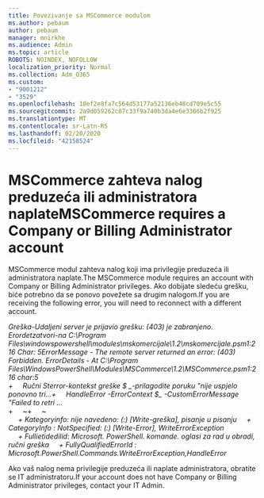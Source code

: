 ```yaml
---
title: Povezivanje sa MSCommerce modulom
ms.author: pebaum
author: pebaum
manager: mnirkhe
ms.audience: Admin
ms.topic: article
ROBOTS: NOINDEX, NOFOLLOW
localization_priority: Normal
ms.collection: Adm_O365
ms.custom:
- "9001212"
- "3529"
ms.openlocfilehash: 10ef2e8fa7c564d53177a52136eb48cd709e5c55
ms.sourcegitcommit: 2a9d059262c07c33f9a740b3da4e6e3366b2f925
ms.translationtype: MT
ms.contentlocale: sr-Latn-RS
ms.lasthandoff: 02/20/2020
ms.locfileid: "42158524"
---
```

# <a name="mscommerce-requires-a-company-or-billing-administrator-account"></a><span data-ttu-id="8ecf3-102">MSCommerce zahteva nalog preduzeća ili administratora naplate</span><span class="sxs-lookup"><span data-stu-id="8ecf3-102">MSCommerce requires a Company or Billing Administrator account</span></span>

<span data-ttu-id="8ecf3-103">MSCommerce modul zahteva nalog koji ima privilegije preduzeća ili administratora naplate.</span><span class="sxs-lookup"><span data-stu-id="8ecf3-103">The MSCommerce module requires an account with Company or Billing Administrator privileges.</span></span> <span data-ttu-id="8ecf3-104">Ako dobijate sledeću grešku, biće potrebno da se ponovo povežete sa drugim nalogom.</span><span class="sxs-lookup"><span data-stu-id="8ecf3-104">If you are receiving the following error, you will need to reconnect with a different account.</span></span>

<span data-ttu-id="8ecf3-105">*Greška-Udaljeni server je prijavio grešku: (403) je zabranjeno. Erordetzatvori-na C:\Program Files\windowspowershell\modules\mskomercijale\1.2\mskomercijale.psm1:216 Char: 5*</span><span class="sxs-lookup"><span data-stu-id="8ecf3-105">*ErrorMessage - The remote server returned an error: (403) Forbidden. ErrorDetails - At C:\Program Files\WindowsPowerShell\Modules\MSCommerce\1.2\MSCommerce.psm1:216 char:5*</span></span><br>
<span data-ttu-id="8ecf3-106">*+&nbsp;&nbsp;&nbsp;&nbsp;&nbsp;Ručni Sterror-kontekst greške $ _-prilagodite poruku "nije uspjelo ponovno tri...*</span><span class="sxs-lookup"><span data-stu-id="8ecf3-106">*+&nbsp;&nbsp;&nbsp;&nbsp;&nbsp;HandleError -ErrorContext $_ -CustomErrorMessage "Failed to retri ...*</span></span><br>
<span data-ttu-id="8ecf3-107">\+&nbsp;&nbsp;&nbsp;&nbsp;&nbsp;~~~~~~~~~~~~~~~~~~~~~~~~~~~~~~~~~~~~~~~~~~~~~~~~~~~~~~~~~~~~~~~~~</span><span class="sxs-lookup"><span data-stu-id="8ecf3-107">\+&nbsp;&nbsp;&nbsp;&nbsp;&nbsp;~~~~~~~~~~~~~~~~~~~~~~~~~~~~~~~~~~~~~~~~~~~~~~~~~~~~~~~~~~~~~~~~~</span></span><br>
<span data-ttu-id="8ecf3-108">&nbsp;&nbsp;&nbsp;&nbsp;&nbsp;*+ Kategoryinfo: nije navedeno: (:) [Write-greška], pisanje u pisanju*</span><span class="sxs-lookup"><span data-stu-id="8ecf3-108">&nbsp;&nbsp;&nbsp;&nbsp;&nbsp;*+ CategoryInfo          : NotSpecified: (:) [Write-Error], WriteErrorException*</span></span><br>
<span data-ttu-id="8ecf3-109">&nbsp;&nbsp;&nbsp;&nbsp;&nbsp;*+ Fullietidedilid: Microsoft. PowerShell. komande. oglasi za rad u obradi, ručni greška*</span><span class="sxs-lookup"><span data-stu-id="8ecf3-109">&nbsp;&nbsp;&nbsp;&nbsp;&nbsp;*+ FullyQualifiedErrorId : Microsoft.PowerShell.Commands.WriteErrorException,HandleError*</span></span>

<span data-ttu-id="8ecf3-110">Ako vaš nalog nema privilegije preduzeća ili naplate administratora, obratite se IT administratoru.</span><span class="sxs-lookup"><span data-stu-id="8ecf3-110">If your account does not have Company or Billing Administrator privileges, contact your IT Admin.</span></span>
